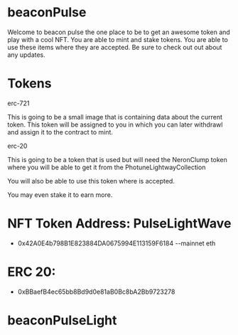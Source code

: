 # beaconPulse

Welcome to beacon pulse the one place to be to get an awesome token and play with a cool NFT. You are able to mint and stake tokens. You are able to use these items where they are accepted. Be sure to check out out about any updates. 


# Tokens

erc-721

This is going to be a small image that is containing data about the current token. This token will be assigned to you in which you can later withdrawl and assign it to the contract to mint.

erc-20

This is going to be a token that is used but will need the NeronClump token where you will be able to get it from the PhotuneLightwayCollection

You will also be able to use this token where is accepted.

You may even stake it to earn more.



# NFT Token Address: PulseLightWave
<!-- Mainnet -->
- 0x42A0E4b798B1E823884DA0675994E113159F6184 --mainnet eth 


# ERC 20: 
- 0xBBaefB4ec65bb8Bd9d0e81aB0Bc8bA2Bb9723278
<!-- mainnet -->

# beaconPulseLight


